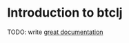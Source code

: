 # Introduction to btclj

TODO: write [great documentation](http://jacobian.org/writing/what-to-write/)
